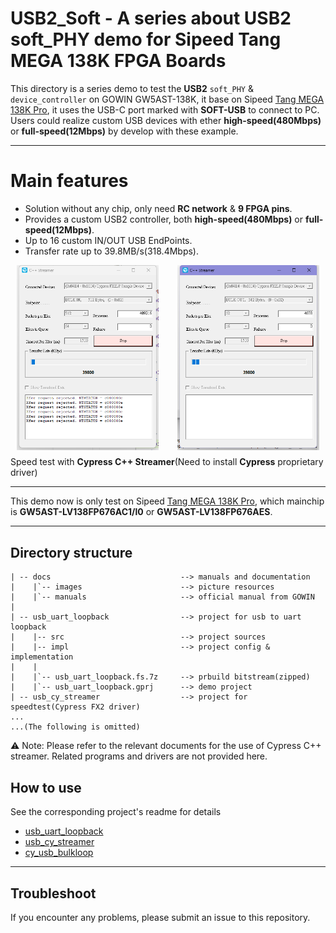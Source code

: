# USB2_Soft - A series about USB2 soft_PHY demo for Sipeed Tang MEGA 138K FPGA Boards

This directory is a series demo to test the **USB2** `soft_PHY` & `device_controller` on GOWIN GW5AST-138K, it base on Sipeed [Tang MEGA 138K Pro](https://wiki.sipeed.com/hardware/en/tang/tang-mega-138k/mega-138k-pro.html), it uses the USB-C port marked with **SOFT-USB** to connect to PC. Users could realize custom USB devices with ether **high-speed(480Mbps)** or **full-speed(12Mbps)** by develop with these example.

***

# Main features

- Solution without any chip, only need **RC network** & **9 FPGA pins**.
- Provides a custom USB2 controller, both **high-speed(480Mbps)** or **full-speed(12Mbps)**.
- Up to 16 custom IN/OUT USB EndPoints.
- Transfer rate up to 39.8MB/s(318.4Mbps).


<div style="display: flex; flex-direction: column;"> 
  <div style="display: flex; justify-content: space-around; gap: 10px; width: 100%;">
    <img src="./docs/images/HS_BULK_IN.png" alt="HS_BULK_IN." style="width: 45%;"/>
    <img src="./docs/images/HS_BULK_OUT.png" alt="HS_BULK_OUT" style="width: 45%;"/>
  </div> 
    <div style="margin-top: 10px; text-align: left;"> Speed test with <b>Cypress C++ Streamer</b>(Need to install <b>Cypress</b> proprietary driver)</div> 
  </div>

  ***

  This demo now is only test on Sipeed [Tang MEGA 138K Pro](https://wiki.sipeed.com/hardware/en/tang/tang-mega-138k/mega-138k-pro.html), which mainchip is **GW5AST-LV138FP676AC1/l0** or **GW5AST-LV138FP676AES**.  

***

## Directory structure

```
| -- docs                             --> manuals and documentation   
|    |`-- images                      --> picture resources  
|    |`-- manuals                     --> official manual from GOWIN
|
| -- usb_uart_loopback                --> project for usb to uart loopback
|    |-- src                          --> project sources 
|    |-- impl                         --> project config & implementation 
|    |
|    |`-- usb_uart_loopback.fs.7z     --> prbuild bitstream(zipped)                       
|    |`-- usb_uart_loopback.gprj      --> demo project
| -- usb_cy_streamer                  --> project for speedtest(Cypress FX2 driver)
...
...(The following is omitted)

```
⚠️ Note: Please refer to the relevant documents for the use of Cypress C++ streamer. Related programs and drivers are not provided here.

## How to use

See the corresponding project's readme for details
- [usb_uart_loopback](./usb_uart_loopback/readme.md)
- [usb_cy_streamer](./usb_cy_streamer/readme.md)
- [cy_usb_bulkloop](./usb_cy_bulkloop/readme.md)

***

## Troubleshoot

If you encounter any problems, please submit an issue to this repository.
